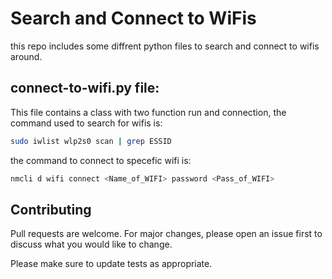 # Search and Connect to WiFis

this repo includes some diffrent python files to search and connect to wifis around.

## connect-to-wifi.py file:

This file contains a class with two function run and connection, the command used to search for wifis is:

```bash
sudo iwlist wlp2s0 scan | grep ESSID
```

the command to connect to specefic wifi is:
```bash
nmcli d wifi connect <Name_of_WIFI> password <Pass_of_WIFI>
```















## Contributing
Pull requests are welcome. For major changes, please open an issue first to discuss what you would like to change.

Please make sure to update tests as appropriate.
